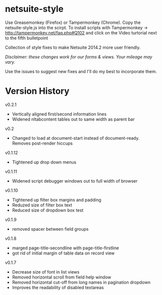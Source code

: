 netsuite-style
==============

Use Greasemonkey (Firefox) or Tampermonkey (Chrome). Copy the netsuite-style.js into the scirpt.
To install scripts with Tampermonkey -> http://tampermonkey.net/faq.php#Q102 and click on the Video turtorial next to the fifth bulletpoint

Collection of style fixes to make Netsuite 2014.2 more user friendly.

_Disclaimer: these changes work for our forms & views. Your mileage may vary._

Use the issues to suggest new fixes and I'll do my best to incorporate them.

Version History
===============
v0.2.1
* Vertically aligned first/second information lines
* Widened nltabcontent tables out to same width as parent bar

v0.2
* Changed to load at document-start instead of document-ready. Removes post-render hiccups

v0.1.12
* Tightened up drop down menus

v0.1.11
* Widened script debugger windows out to full width of browser

v0.1.10
* Tightened up filter box margins and padding
* Reduzed size of filter box text
* Reduced size of dropdown box test

v0.1.9
* removed spacer between field groups

v0.1.8
* marged page-title-secondline with page-title-firstline
* got rid of initial margin of table data on record view

v0.1.7
* Decrease size of font in list views
* Removed horizontal scroll from field help window
* Removed horizontal cut-off from long names in pagination dropdown
* Improves the readability of disabled textareas

